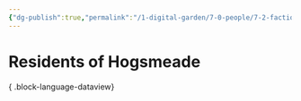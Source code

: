 ```yaml
---
{"dg-publish":true,"permalink":"/1-digital-garden/7-0-people/7-2-factions/7-2-7-hogsmeade-residents/"}
---
```


# Residents of Hogsmeade


{ .block-language-dataview}
